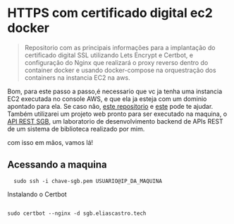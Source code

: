 # HTTPS com certificado digital ec2 docker

> Repositorio com as principais informações para a implantação do certificado digital SSL utilizando Lets Encrypt e Certbot, e configuração do Nginx que realizará o proxy reverso dentro do container docker e usando docker-compose na orquestração dos containers na instancia EC2 na aws. 

Bom, para este passo a passo,é necessario que vc ja tenha uma instancia EC2 executada no console AWS, e que ela ja esteja com um dominio apontado para ela. Se caso não, [este repositorio](https://github.com/eliascastrosousa/script-instancia-ec2-docker) e [este](https://github.com/eliascastrosousa/registrar-dominio-instancia-aws/) pode te ajudar. Também utilizarei um projeto web pronto para ser executado na maquina, o [API REST SGB](https://github.com/eliascastrosousa/SistemadeGerenciamentodeBiblioteca-java), um laboratorio de desenvolvimento backend de APIs REST de um sistema de biblioteca realizado por mim. 

com isso em mãos, vamos lá!

## Acessando a maquina


```
  sudo ssh -i chave-sgb.pem USUARIO@IP_DA_MAQUINA 
```
Instalando o Certbot
```

```

```
sudo certbot --nginx -d sgb.eliascastro.tech
```

